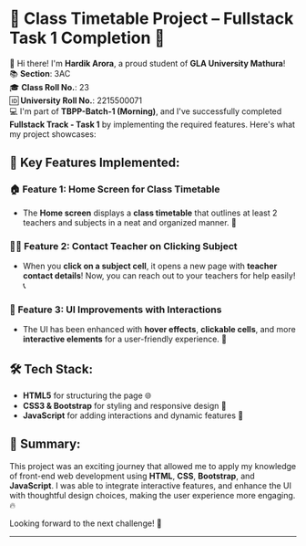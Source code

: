 
# 🏫 Class Timetable Project – Fullstack Task 1 Completion 🎯

👋 Hi there! I'm **Hardik Arora**, a proud student of **GLA University Mathura**!  
📚 **Section**: 3AC  
🎓 **Class Roll No.**: 23  
🆔 **University Roll No.**: 2215500071  
💻 I'm part of **TBPP-Batch-1 (Morning)**, and I've successfully completed **Fullstack Track - Task 1** by implementing the required features. Here's what my project showcases:

## 🚀 Key Features Implemented:

### 🏠 Feature 1: Home Screen for Class Timetable  
- The **Home screen** displays a **class timetable** that outlines at least 2 teachers and subjects in a neat and organized manner. 📅

### 👨‍🏫 Feature 2: Contact Teacher on Clicking Subject  
- When you **click on a subject cell**, it opens a new page with **teacher contact details**! Now, you can reach out to your teachers for help easily! 📞

### 🎨 Feature 3: UI Improvements with Interactions  
- The UI has been enhanced with **hover effects**, **clickable cells**, and more **interactive elements** for a user-friendly experience. 🌟

## 🛠️ Tech Stack:
- **HTML5** for structuring the page 🌐
- **CSS3 & Bootstrap** for styling and responsive design 🎨
- **JavaScript** for adding interactions and dynamic features 🚀



## 🎉 Summary:
This project was an exciting journey that allowed me to apply my knowledge of front-end web development using **HTML**, **CSS**, **Bootstrap**, and **JavaScript**. I was able to integrate interactive features, and enhance the UI with thoughtful design choices, making the user experience more engaging. 🔥

Looking forward to the next challenge! 🚀

---

